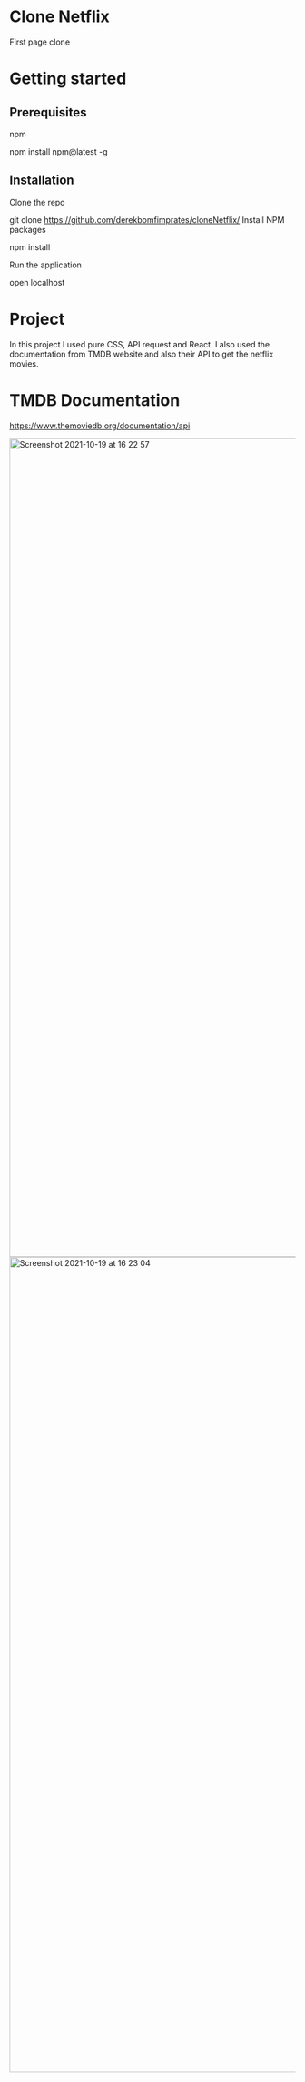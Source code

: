 # Clone Netflix

First page clone

# Getting started

## Prerequisites

npm

npm install npm@latest -g

## Installation

Clone the repo

git clone https://github.com/derekbomfimprates/cloneNetflix/
Install NPM packages

npm install

Run the application

open localhost

# Project

In this project I used pure CSS, API request and React. I also used the documentation from TMDB website and also their API to get the netflix movies.

# TMDB Documentation 

https://www.themoviedb.org/documentation/api



<img width="1440" alt="Screenshot 2021-10-19 at 16 22 57" src="https://user-images.githubusercontent.com/75395170/137943435-30f511ca-e7f2-4c29-854e-5aaa258dcb72.png">
<img width="1434" alt="Screenshot 2021-10-19 at 16 23 04" src="https://user-images.githubusercontent.com/75395170/137943450-82455e2c-b9d0-4b06-a882-6a274c5d44bb.png">
